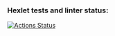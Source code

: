 ### Hexlet tests and linter status:
[![Actions Status](https://github.com/pavel-else/frontend-project-lvl2/workflows/hexlet-check/badge.svg)](https://github.com/pavel-else/frontend-project-lvl2/actions)